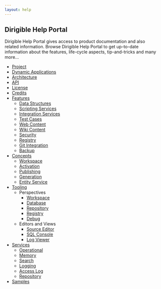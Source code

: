 ```yaml
---
layout: help
---
```


Dirigible Help Portal
---

Dirigible Help Portal gives access to product documentation and also related information.
Browse Dirigible Help Portal to get up-to-date information about the features, life-cycle aspects, tip-and-tricks and many more...

* [Project](project.html)
* [Dynamic Applications](dynamic_applications.html)
* [Architecture](architecture.html)
* [API](api.html)
* [License](license.html)
* [Credits](credits.html)
* [Features](features.html)
	* [Data Structures](data_structures.html)
	* [Scripting Services](scripting_services.html)
	* [Integration Services](integration_services.html)
	* [Test Cases](test_cases.html)
	* [Web Content](web_content.html)
	* [Wiki Content](wiki_content.html)
	* [Security](security.html)
	* [Registry](registry.html)
	* [Git Integration](git.html)
	* [Backup](backup.html)
* [Concepts](concepts.html)
	* [Workspace](workspace.html)
	* [Activation](activation.html)
	* [Publishing](publishing.html)
	* [Generation](generation.html)
	* [Entity Service](entity_service.html)
* [Tooling](tooling.html)
	* Perspectives
		* [Workspace](workspace_perspective.html)
		* [Database](database_perspective.html)
		* [Repository](repository_perspective.html)
		* [Registry](registry.html)
		* [Debug](debugger.html)
	* Editors and Views
		* [Source Editor](source_editor.html)
		* [SQL Console](sql_console.html)
		* [Log Viewer](log_viewer.html)
* [Services](services_runtime.html)
	* [Operational](service_operational.html)
	* [Memory](service_memory.html)
	* [Search](service_search.html)
	* [Logging](service_logging.html)
	* [Access Log](service_accesslog.html)
	* [Repository](service_repository.html)
* [Samples](../samples/index.html)

